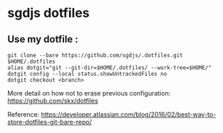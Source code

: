 # sgdjs dotfiles

## Use my dotfile :

```
git clone --bare https://github.com/sgdjs/.dotfiles.git $HOME/.dotfiles
alias dotgit="git --git-dir=$HOME/.dotfiles/ --work-tree=$HOME/"
dotgit config --local status.showUntrackedFiles no
dotgit checkout <branch>
```
More detail on how not to erase previous configuration:
https://github.com/skx/dotfiles

Reference:
https://developer.atlassian.com/blog/2016/02/best-way-to-store-dotfiles-git-bare-repo/
